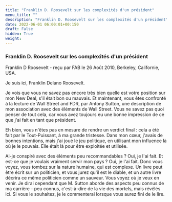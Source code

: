 ```yaml
---
title: "Franklin D. Roosevelt sur les complexités d'un président"
menu_title: ""
description: "Franklin D. Roosevelt sur les complexités d'un président"
date: 2022-06-01 06:00:01+00:150
draft: False
hidden: True
weight:
---
```

### Franklin D. Roosevelt sur les complexités d'un président

Franklin D Roosevelt - reçu par FAB le 26 Août 2010, Berkeley, Californie, USA.

Je suis ici, Franklin Delano Roosevelt.

Je vois que vous ne savez pas encore très bien quelle est votre position sur mon New Deal, s'il était bon ou mauvais. Et maintenant, vous êtes confronté à la lecture de Wall Street and FDR, par Antony Sutton, une description de mon association avec des éléments de Wall Street. Vous ne savez pas quoi penser de tout cela, car vous avez toujours eu une bonne impression de ce que j'ai fait en tant que président.

Eh bien, vous n'êtes pas en mesure de rendre un verdict final : cela a été fait par le Tout-Puissant, à ma grande tristesse. Dans mon cœur, j'avais de bonnes intentions, mais j'ai joué le jeu politique, en utilisant mon influence là où je le pouvais. Elle était là pour être exploitée et utilisée.

Ai-je conspiré avec des éléments peu recommandables ? Oui, je l'ai fait. Et est-ce que je voulais vraiment servir mon pays ? Oui, je l'ai fait. Donc vous voyez, vous tombez sur la nature humaine, qui est complexe. Un livre peut être écrit sur un politicien, et vous jurez qu'il est le diable, et un autre livre décrira ce même politicien comme un sauveur. Vous voyez où je veux en venir. Je dirai cependant que M. Sutton aborde des aspects peu connus de ma carrière - peu connus, c'est-à-dire de la vie des mortels, mais révélés ici. Si vous le souhaitez, je le commenterai lorsque vous aurez fini de le lire.
